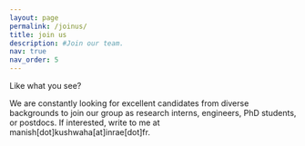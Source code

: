 ```yaml
---
layout: page
permalink: /joinus/
title: join us
description: #Join our team.
nav: true
nav_order: 5
---
```


Like what you see?

We are constantly looking for excellent candidates from diverse backgrounds to join our group as research interns, engineers, PhD students, or postdocs. If interested, write to me at manish[dot]kushwaha[at]inrae[dot]fr.
